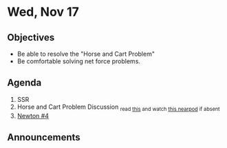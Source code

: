 Wed, Nov 17
=====================  
  
Objectives  
------------  
- Be able to resolve the "Horse and Cart Problem"
- Be comfortable solving net force problems.
  
Agenda    
---------    

1. SSR
2. Horse and Cart Problem Discussion <sub>read [this](https://avon.schoology.com/course/5138386942/materials/gp/5460802425) and watch [this nearpod](https://app.nearpod.com/?pin=PQ9VD) if absent</sub>
4. [Newton #4](https://avon.schoology.com/course/5138386942/materials/gp/5446979967)

Announcements 
 -------------  

<!--stackedit_data:
eyJoaXN0b3J5IjpbMTk4NDg2MTk0NiwxNzQ2NDc4NDk0LDkwOD
gxNDIxLC01ODE4MDkxNjUsMjA3ODAxNzI1NCwtMTE0OTkwNDMw
OCwtOTU5NzE2MzY0LC0xNzU1OTc5OTkxLC0xNjA3MzE3MTY3LC
0xODYzMTcyOTc5LDExNzU4Njk1MjIsNTQ2NTcwOTQxLC0xMzY3
NTI0NzY2LDE4MzQ2MDg4NTcsMjE0MTY3NDgyMyw3ODQwMTg3Mi
w1NzY2OTEwNzMsLTEzNjMyNjc3NjMsLTIxNDY2NTIxMTYsMTQ1
NzA5MzQyMl19
-->